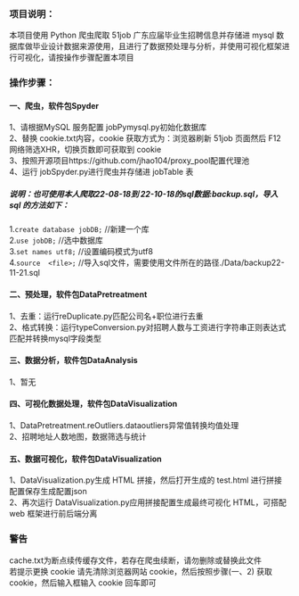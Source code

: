 ### 项目说明：

本项目使用 Python 爬虫爬取 51job 广东应届毕业生招聘信息并存储进 mysql 数据库做毕业设计数据来源使用，且进行了数据预处理与分析，并使用可视化框架进行可视化，请按操作步骤配置本项目

### 操作步骤：

#### 一、爬虫，软件包Spyder

1、请根据MySQL 服务配置 jobPymysql.py初始化数据库 \
2、替换 cookie.txt内容，cookie 获取方式为：浏览器刷新 51job 页面然后 F12 网络筛选XHR，切换页数即可获取到 cookie \
3、按照开源项目https://github.com/jhao104/proxy_pool配置代理池 \
4、运行 jobSpyder.py进行爬虫并存储进 jobTable 表

##### 说明：也可使用本人爬取22-08-18到 22-10-18的sql数据:backup.sql，导入 sql 的方法如下：

1.`create database jobDB;` //新建一个库 \
2.`use jobDB;` //选中数据库 \
3.`set names utf8;` //设置编码模式为utf8 \
4.`source  <file>;` //导入sql文件，需要使用文件所在的路径./Data/backup22-11-21.sql

#### 二、预处理，软件包DataPretreatment

1、去重：运行reDuplicate.py匹配公司名+职位进行去重 \
2、格式转换：运行typeConversion.py对招聘人数与工资进行字符串正则表达式匹配并转换mysql字段类型

#### 三、数据分析，软件包DataAnalysis

1、暂无

#### 四、可视化数据处理，软件包DataVisualization

1、DataPretreatment.reOutliers.dataoutliers异常值转换均值处理 \
2、招聘地址人数地图，数据筛选与统计

#### 五、数据可视化，软件包DataVisualization

1、DataVisualization.py生成 HTML 拼接，然后打开生成的 test.html 进行拼接配置保存生成配置json \
2、再次运行 DataVisualization.py应用拼接配置生成最终可视化 HTML，可搭配 web 框架进行前后端分离

### 警告

cache.txt为断点续传缓存文件，若存在爬虫续断，请勿删除或替换此文件 \
若提示更换 cookie 请先清除浏览器网站 cookie，然后按照步骤(一、2) 获取 cookie，然后输入框输入 cookie 回车即可 